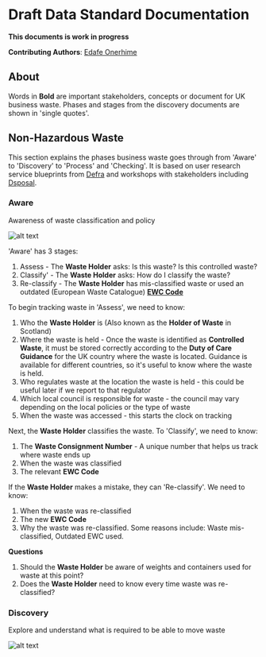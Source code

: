 # Draft Data Standard Documentation

**This documents is work in progress**

**Contributing Authors**: [Edafe Onerhime](https://ekoner.com/)

## About 

Words in **Bold** are important stakeholders, concepts or document for UK business waste. Phases and stages from the discovery documents are shown in 'single quotes'.

## Non-Hazardous Waste

This section explains the phases business waste goes through from 'Aware' to 'Discovery' to 'Process' and 'Checking'. It is based on user research service blueprints from [Defra](https://www.gov.uk/government/organisations/department-for-environment-food-rural-affairs) and workshops with stakeholders including [Dsposal](https://dsposal.uk/).

### Aware

Awareness of waste classification and policy

![alt text][nhw_a]

[nhw_a]: https://github.com/OpenDataManchester/KnoWaste/blob/master/Data%20Flow_%20Non-Hazardous%20Waste_%20Aware.png "Data Flow: Non-Hazardous Waste: Aware"

'Aware' has 3 stages:

1. Assess - The **Waste Holder** asks: Is this waste? Is this controlled waste?
2. Classify' - The **Waste Holder** asks: How do I classify the waste?
3. Re-classify - The **Waste Holder** has mis-classified waste or used an outdated (European Waste Catalogue) **[EWC Code](https://www.gov.uk/how-to-classify-different-types-of-waste)**

To begin tracking waste in 'Assess', we need to know:

1. Who the **Waste Holder** is (Also known as the **Holder of Waste** in Scotland) 
2. Where the waste is held - Once the waste is identified as **Controlled Waste**, it must be stored correctly according to the **Duty of Care Guidance** for the UK country where the waste is located. Guidance is available for different countries, so it's useful to know where the waste is held.
3. Who regulates waste at the location the waste is held - this could be useful later if we report to that regulator
4. Which local council is responsible for waste - the council may vary depending on the local policies or the type of waste
5. When the waste was accessed - this starts the clock on tracking

Next, the **Waste Holder** classifies the waste. To 'Classify', we need to know:

1. The **Waste Consignment Number** - A unique number that helps us track where waste ends up
2. When the waste was classified
3. The relevant **EWC Code**

If the **Waste Holder** makes a mistake, they can 'Re-classify'. We need to know:

1. When the waste was re-classified
2. The new **EWC Code**
3. Why the waste was re-classified. Some reasons include: Waste mis-classified, Outdated EWC used.

**Questions**
1. Should the **Waste Holder** be aware of weights and containers used for waste at this point?
2. Does the **Waste Holder** need to know every time waste was re-classified?

### Discovery

Explore and understand what is required to be able to move waste

![alt text][nhw_d]

[nhw_d]: https://github.com/OpenDataManchester/KnoWaste/blob/master/Data%20Flow_%20Non-Hazardous%20Waste_%20Discovery.png "Data Flow: Non-Hazardous Waste: Discovery"
